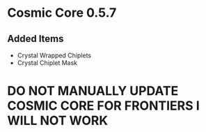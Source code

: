 # Cosmic Core 0.5.7
## Added Items
* Crystal Wrapped Chiplets
* Crystal Chiplet Mask

# DO NOT MANUALLY UPDATE COSMIC CORE FOR FRONTIERS **I WILL NOT WORK**